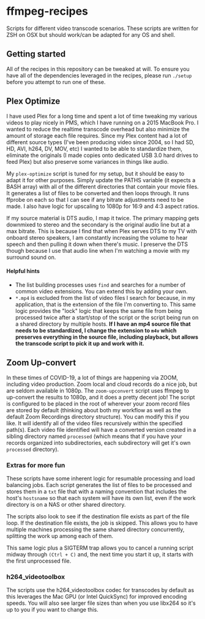 # ffmpeg-recipes

Scripts for different video transcode scenarios. These scripts are written for ZSH on OSX but should work/can be adapted for any OS and shell.

## Getting started

All of the recipes in this repository can be tweaked at will. To ensure you have all of the dependencies leveraged in the recipes, please run `./setup` before you attempt to run one of these.

## Plex Optimize

I have used Plex for a long time and spent a lot of time tweaking my various videos to play nicely in PMS, which I have running on a 2015 MacBook Pro. I wanted to reduce the realtime transcode overhead but also minimize the amount of storage each file requires. Since my Plex content had a lot of different source types (I've been producing video since 2004, so I had SD, HD, AVI, h264, DV, MOV, etc) I wanted to be able to standardize them, eliminate the originals (I made copies onto dedicated USB 3.0 hard drives to feed Plex) but also preserve some variances in things like audio.

My `plex-optimize` script is tuned for my setup, but it should be easy to adapt it for other purposes. Simply update the PATHS variable (it expects a BASH array) with all of the different directories that contain your movie files. It generates a list of files to be converted and then loops through. It runs ffprobe on each so that I can see if any bitrate adjustments need to be made. I also have logic for upscaling to 1080p for 16:9 and 4:3 aspect ratios.

If my source material is DTS audio, I map it twice. The primary mapping gets downmixed to stereo and the secondary is the original audio line but at a max bitrate. This is because I find that when Plex serves DTS to my TV with onboard stereo speakers, I am constantly increasing the volume to hear speech and then pulling it down when there's music. I preserve the DTS though because I use that audio line when I'm watching a movie with my surround sound on.

#### Helpful hints
- The list building processes uses `find` and searches for a number of common video extensions. You can extend this by adding your own. 
- `*.mp4` is excluded from the list of video files I search for because, in my application, that is the extension of the file I'm converting to. This same logic provides the "lock" logic that keeps the same file from being processed twice after a start/stop of the script or the script being run on a shared directory by multiple hosts. **If I have an mp4 source file that needs to be standardized, I change the extension to `m4v` which preserves everything in the source file, including playback, but allows the transcode script to pick it up and work with it.**

## Zoom Up-convert

In these times of COVID-19, a lot of things are happening via ZOOM, including video production. Zoom local and cloud records do a nice job, but are seldom available in 1080p. The `zoom-upconvert` script uses ffmpeg to up-convert the results to 1080p, and it does a pretty decent job! The script is configured to be placed in the root of wherever your zoom record files are stored by default (thinking about both my workflow as well as the default Zoom Recordings directory structure). You can modify this if you like. It will identify all of the video files recursively within the specified path(s). Each video file identified will have a converted version created in a sibling directory named `processed` (which means that if you have your records organized into subdirectories, each subdirectory will get it's own `processed` directory).

### Extras for more fun

These scripts have some inherent logic for resumable processing and load balancing jobs. Each script generates the list of files to be processed and stores them in a `txt` file that with a naming convention that includes the host's `hostsname` so that each system will have its own list, even if the work directory is on a NAS or other shared directory.

The scripts also look to see if the destination file exists as part of the file loop. If the destination file exists, the job is skipped. This allows you to have multiple machines processing the same shared directory concurrently, splitting the work up among each of them.

This same logic plus a SIGTERM trap allows you to cancel a running script midway through `(Ctrl + C)` and, the next time you start it up, it starts with the first unprocessed file.

### h264_videotoolbox

The scripts use the h264_videotoolbox codec for transcodes by default as this leverages the Mac GPU (or Intel QuickSync) for improved encoding speeds. You will also see larger file sizes than when you use libx264 so it's up to you if you want to change this.
